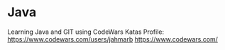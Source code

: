 # Java
Learning Java and GIT using CodeWars Katas 
Profile: https://www.codewars.com/users/jahmarb
https://www.codewars.com/
